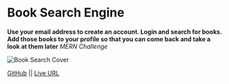 # Book Search Engine

**Use your email address to create an account. Login and search for books. Add those books to your profile so that you can come back and take a look at them later**
_MERN Challenge_

![Book Search Cover](/booksearch.png)

[GitHub](https://github.com/MCannon33/book-search-engine) ||
[Live URL](https://floating-falls-36784.herokuapp.com/)
